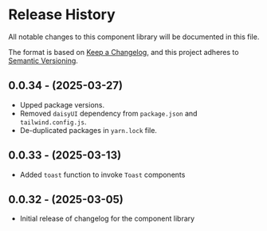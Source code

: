 # Release History

All notable changes to this component library will be documented in this file.

The format is based on [Keep a Changelog](https://keepachangelog.com/en/1.1.0/),
and this project adheres to [Semantic Versioning](https://semver.org/spec/v2.0.0.html).

## 0.0.34 - (2025-03-27)

- Upped package versions.
- Removed `daisyUI` dependency from `package.json` and `tailwind.config.js`.
- De-duplicated packages in `yarn.lock` file.

## 0.0.33 - (2025-03-13)

- Added `toast` function to invoke `Toast` components

## 0.0.32 - (2025-03-05)

- Initial release of changelog for the component library
